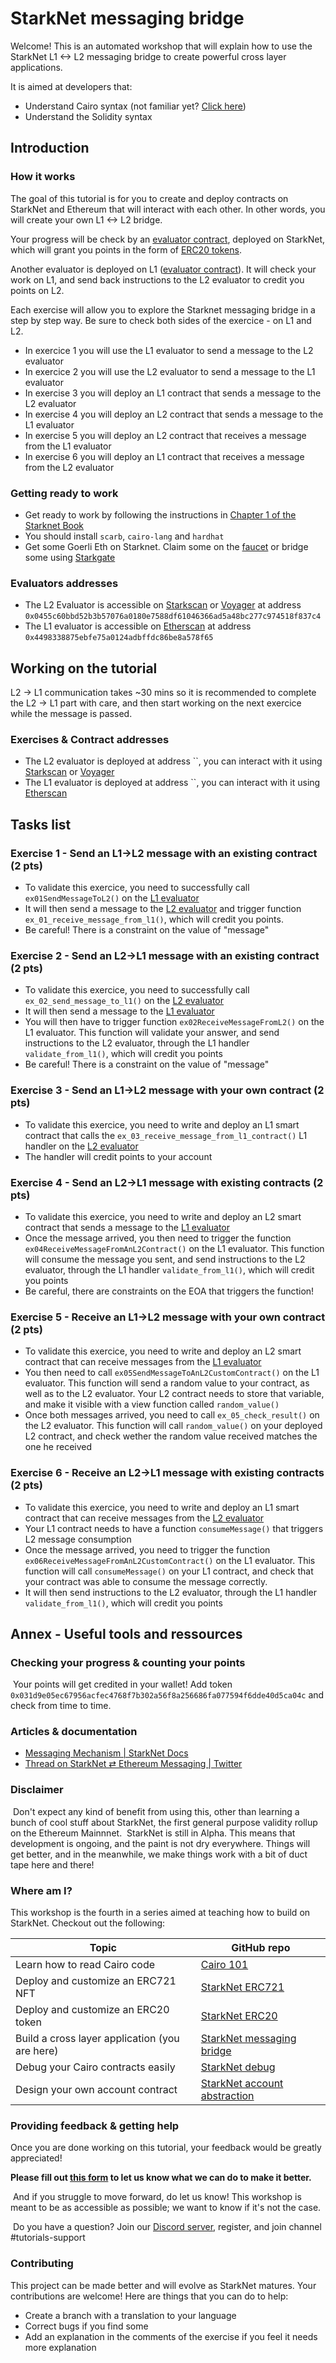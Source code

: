 # StarkNet messaging bridge

Welcome! This is an automated workshop that will explain how to use the StarkNet L1 <-> L2 messaging bridge to create powerful cross layer applications.

It is aimed at developers that:

- Understand Cairo syntax (not familiar yet? [Click here](https://cairo-book.github.io/))
- Understand the Solidity syntax

## Introduction

### How it works

The goal of this tutorial is for you to create and deploy contracts on StarkNet and Ethereum that will interact with each other. In other words, you will create your own L1 <-> L2 bridge.

Your progress will be check by an [evaluator contract](src/evaluator.cairo), deployed on StarkNet, which will grant you points in the form of [ERC20 tokens](src/token/TDERC20.cairo).

Another evaluator is deployed on L1 ([evaluator contract](contracts/Evaluator.sol)). It will check your work on L1, and send back instructions to the L2 evaluator to credit you points on L2.

Each exercise will allow you to explore the Starknet messaging bridge in a step by step way. Be sure to check both sides of the exercice - on L1 and L2.

- In exercice 1 you will use the L1 evaluator to send a message to the L2 evaluator
- In exercice 2 you will use the L2 evaluator to send a message to the L1 evaluator
- In exercise 3 you will deploy an L1 contract that sends a message to the L2 evaluator
- In exercise 4 you will deploy an L2 contract that sends a message to the L1 evaluator
- In exercise 5 you will deploy an L2 contract that receives a message from the L1 evaluator
- In exercise 6 you will deploy an L1 contract that receives a message from the L2 evaluator
​
### Getting ready to work
- Get ready to work by following the instructions in [Chapter 1 of the Starknet Book](https://book.starknet.io/chapter_1/index.html)
- You should install `scarb`, `cairo-lang` and `hardhat`
- Get some Goerli Eth on Starknet. Claim some on the [faucet](https://faucet.goerli.starknet.io/) or bridge some using [Starkgate](https://goerli.starkgate.starknet.io/)

### Evaluators addresses
- The L2 Evaluator is accessible on [Starkscan](https://testnet.starkscan.co/contract/0x0455c60bbd52b3b57076a0180e7588df61046366ad5a48bc277c974518f837c4) or [Voyager](https://goerli.voyager.online/contract/0x04732b911740d44f8916db5e49ad3cb20aa2969afc942923eed04bf185738636) at address `0x0455c60bbd52b3b57076a0180e7588df61046366ad5a48bc277c974518f837c4`
- The L1 evaluator is accessible on [Etherscan](https://goerli.etherscan.io/address/0x4498338875ebfe75a0124adbffdc86be8a578f65) at address `0x4498338875ebfe75a0124adbffdc86be8a578f65`

## Working on the tutorial
L2 -> L1 communication takes ~30 mins so it is recommended to complete the L2 -> L1 part with care, and then start working on the next exercice while the message is passed.

### Exercises & Contract addresses
- The L2 evaluator is deployed at address ``, you can interact with it using [Starkscan]() or [Voyager]()
- The L1 evaluator is deployed at address ``, you can interact with it using [Etherscan]()

## Tasks list

### Exercise 1 - Send an L1→L2 message with an existing contract (2 pts)

- To validate this exercice, you need to successfully call `ex01SendMessageToL2()` on the [L1 evaluator](contracts/Evaluator.sol)
- It will then send a message to the [L2 evaluator](src/evaluator.cairo) and trigger function `ex_01_receive_message_from_l1()`, which will credit you points.
- Be careful! There is a constraint on the value of "message"

### Exercise 2 - Send an L2→L1 message with an existing contract (2 pts)

- To validate this exercice, you need to successfully call `ex_02_send_message_to_l1()` on the [L2 evaluator](src/evaluator.cairo)
- It will then send a message to the [L1 evaluator](contracts/Evaluator.sol) 
- You will then have to trigger function `ex02ReceiveMessageFromL2()` on the L1 evaluator. This function will validate your answer, and send instructions to the L2 evaluator, through the L1 handler `validate_from_l1()`, which will credit you points
- Be careful! There is a constraint on the value of "message"

### Exercise 3 - Send an L1→L2 message with your own contract (2 pts)

- To validate this exercice, you need to write and deploy an L1 smart contract that calls the `ex_03_receive_message_from_l1_contract()` L1 handler on the [L2 evaluator](src/evaluator.cairo)
- The handler will credit points to your account

### Exercise 4 - Send an L2→L1 message with existing contracts (2 pts)

- To validate this exercice, you need to write and deploy an L2 smart contract that sends a message to the [L1 evaluator](contracts/Evaluator.sol) 
- Once the message arrived, you then need to trigger the function `ex04ReceiveMessageFromAnL2Contract()` on the L1 evaluator. This function will consume the message you sent, and send instructions to the L2 evaluator, through the L1 handler `validate_from_l1()`, which will credit you points
- Be careful, there are constraints on the EOA that triggers the function!

### Exercise 5 - Receive an L1→L2 message with your own contract (2 pts)

- To validate this exercice, you need to write and deploy an L2 smart contract that can receive messages from the [L1 evaluator](contracts/Evaluator.sol) 
- You then need to call `ex05SendMessageToAnL2CustomContract()` on the L1 evaluator. This function will send a random value to your contract, as well as to the L2 evaluator. Your L2 contract needs to store that variable, and make it visible with a view function called `random_value()`
- Once both messages arrived, you need to call `ex_05_check_result()` on the L2 evaluator. This function will call `random_value()` on your deployed L2 contract, and check wether the random value received matches the one he received

### Exercise 6 - Receive an L2→L1 message with existing contracts (2 pts)

- To validate this exercice, you need to write and deploy an L1 smart contract that can receive messages from the [L2 evaluator](src/evaluator.cairo)
- Your L1 contract needs to have a function `consumeMessage()` that triggers L2 message consumption
- Once the message arrived, you  need to trigger the function `ex06ReceiveMessageFromAnL2CustomContract()` on the L1 evaluator. This function will call `consumeMessage()`  on your L1 contract, and check that your contract was able to consume the message correctly.
- It will then send instructions to the L2 evaluator, through the L1 handler `validate_from_l1()`, which will credit you points

## Annex - Useful tools and ressources

### Checking your progress & counting your points

​
Your points will get credited in your wallet! Add token `0x031d9e05ec67956acfec4768f7b302a56f8a256686fa077594f6dde40d5ca04c` and check from time to time.
​

### Articles & documentation

- [Messaging Mechanism | StarkNet Docs](https://docs.starknet.io/documentation/architecture_and_concepts/L1-L2_Communication/messaging-mechanism/)
- [Thread on StarkNet ⇄ Ethereum Messaging | Twitter](https://twitter.com/HenriLieutaud/status/1466324729829154822)

### Disclaimer

​
Don't expect any kind of benefit from using this, other than learning a bunch of cool stuff about StarkNet, the first general purpose validity rollup on the Ethereum Mainnnet.
​
StarkNet is still in Alpha. This means that development is ongoing, and the paint is not dry everywhere. Things will get better, and in the meanwhile, we make things work with a bit of duct tape here and there!
​


### Where am I?

This workshop is the fourth in a series aimed at teaching how to build on StarkNet. Checkout out the following:

| Topic                                          | GitHub repo                                                                            |
| ---------------------------------------------- | -------------------------------------------------------------------------------------- |
| Learn how to read Cairo code                   | [Cairo 101](https://github.com/starknet-edu/starknet-cairo-101)                        |
| Deploy and customize an ERC721 NFT             | [StarkNet ERC721](https://github.com/starknet-edu/starknet-erc721)                     |
| Deploy and customize an ERC20 token            | [StarkNet ERC20](https://github.com/starknet-edu/starknet-erc20)                       |
| Build a cross layer application (you are here) | [StarkNet messaging bridge](https://github.com/starknet-edu/starknet-messaging-bridge) |
| Debug your Cairo contracts easily              | [StarkNet debug](https://github.com/starknet-edu/starknet-debug)                       |
| Design your own account contract               | [StarkNet account abstraction](https://github.com/starknet-edu/starknet-accounts)      |

### Providing feedback & getting help

Once you are done working on this tutorial, your feedback would be greatly appreciated!

**Please fill out [this form](https://forms.reform.app/starkware/untitled-form-4/kaes2e) to let us know what we can do to make it better.**

​
And if you struggle to move forward, do let us know! This workshop is meant to be as accessible as possible; we want to know if it's not the case.

​
Do you have a question? Join our [Discord server](https://starknet.io/discord), register, and join channel #tutorials-support
​

### Contributing

This project can be made better and will evolve as StarkNet matures. Your contributions are welcome! Here are things that you can do to help:

- Create a branch with a translation to your language
- Correct bugs if you find some
- Add an explanation in the comments of the exercise if you feel it needs more explanation

​
